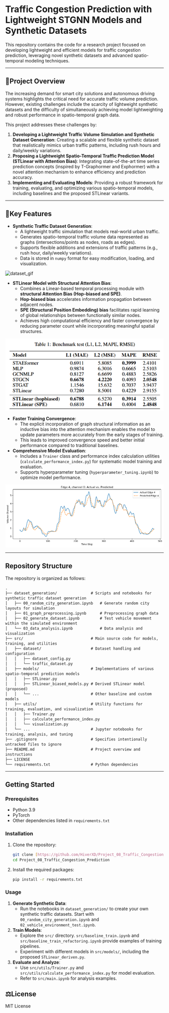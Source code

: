 # Traffic Congestion Prediction with Lightweight STGNN Models and Synthetic Datasets

This repository contains the code for a research project focused on developing lightweight and efficient models for traffic congestion prediction, leveraging novel synthetic datasets and advanced spatio-temporal modeling techniques.

---

## 🎯Project Overview

The increasing demand for smart city solutions and autonomous driving systems highlights the critical need for accurate traffic volume prediction. However, existing challenges include the scarcity of lightweight synthetic datasets and the difficulty of simultaneously achieving model lightweighting and robust performance in spatio-temporal graph data.

This project addresses these challenges by:
1.  **Developing a Lightweight Traffic Volume Simulation and Synthetic Dataset Generation**: Creating a scalable and flexible synthetic dataset that realistically mimics urban traffic patterns, including rush hours and daily/weekly variations.
2.  **Proposing a Lightweight Spatio-Temporal Traffic Prediction Model (STLinear with Attention Bias)**: Integrating state-of-the-art time series prediction concepts (inspired by T-Graphormer and Exphormer) with a novel attention mechanism to enhance efficiency and prediction accuracy.
3.  **Implementing and Evaluating Models**: Providing a robust framework for training, evaluating, and optimizing various spatio-temporal models, including baselines and the proposed STLinear variants.

---

## 🏅Key Features

* **Synthetic Traffic Dataset Generation**:
    * A lightweight traffic simulation that models real-world urban traffic.
    * Generates spatio-temporal traffic volume data represented as graphs (intersections/points as nodes, roads as edges).
    * Supports flexible additions and extensions of traffic patterns (e.g., rush hour, daily/weekly variations).
    * Data is stored in `numpy` format for easy modification, loading, and visualization.

![dataset_gif](/Project_08_Traffic_Congestion_Prediction/figures/dataset.gif)

* **STLinear Model with Structural Attention Bias**:
    * Combines a Linear-based temporal processing module with **structural Attention Bias (Hop-biased and SPE)**.
    * **Hop-biased bias** accelerates information propagation between adjacent nodes.
    * **SPE (Structural Position Embedding) bias** facilitates rapid learning of global relationships between functionally similar nodes.
    * Achieves high computational efficiency and faster convergence by reducing parameter count while incorporating meaningful spatial structures.

![benchmark_test](/Project_08_Traffic_Congestion_Prediction/figures/benchmark_test.png)

* **Faster Training Convergence**:
    * The explicit incorporation of graph structural information as an inductive bias into the attention mechanism enables the model to update parameters more accurately from the early stages of training.
    * This leads to improved convergence speed and better initial performance compared to traditional baselines.
* **Comprehensive Model Evaluation**:
    * Includes a `Trainer` class and performance index calculation utilities (`calculate_performance_index.py`) for systematic model training and evaluation.
    * Supports hyperparameter tuning (`hyperparameter_tuning.ipynb`) to optimize model performance.

![edge_prediction](/Project_08_Traffic_Congestion_Prediction/figures/edge_04_prediction.png)

---

## Repository Structure

The repository is organized as follows:

```
.
├── dataset_generation/               # Scripts and notebooks for synthetic traffic dataset generation
│   ├── 00_random_city_generation.ipynb   # Generate random city layouts for simulation
│   ├── 01_graph_preprocessing.ipynb      # Preprocessing graph data
│   ├── 02_generate_dataset.ipynb         # Test vehicle movement within the simulated environment
│   └── 03_data_analysis.ipynb            # Data analysis and visualization
├── src/                              # Main source code for models, training, and utilities
│   ├── dataset/                      # Dataset handling and configuration
│   │   ├── dataset_config.py
│   │   └── traffic_dataset.py
│   ├── models/                       # Implementations of various spatio-temporal prediction models
│   │   ├── STLinear.py
│   │   ├── STLinear_biased_models.py # Derived STLinear model (proposed)
│   │   └── ...                       # Other baseline and custom models
│   ├── utils/                        # Utility functions for training, evaluation, and visualization
│   │   ├── Trainer.py
│   │   ├── calculate_performance_index.py
│   │   └── visualization.py
│   └── ...                           # Jupyter notebooks for training, analysis, and tuning
├── .gitignore                        # Specifies intentionally untracked files to ignore
├── README.md                         # Project overview and instructions
├── LICENSE
└── requirements.txt                  # Python dependencies
```

---

## Getting Started

### Prerequisites

* Python 3.9
* PyTorch
* Other dependencies listed in `requirements.txt`


### Installation

1.  Clone the repository:
    ```bash
    git clone [https://github.com/HiverXD/Project_08_Traffic_Congestion_Prediction.git](https://github.com/HiverXD/Project_08_Traffic_Congestion_Prediction.git)
    cd Project_08_Traffic_Congestion_Prediction
    ```
2.  Install the required packages:
    ```bash
    pip install -r requirements.txt
    ```

### Usage

1.  **Generate Synthetic Data**:
    * Run the notebooks in `dataset_generation/` to create your own synthetic traffic datasets. Start with `00_random_city_generation.ipynb` and `02_vehicle_environment_test.ipynb`.
2.  **Train Models**:
    * Explore the `src/` directory. `src/baseline_train.ipynb` and `src/baseline_train_refactoring.ipynb` provide examples of training pipelines.
    * Experiment with different models in `src/models/`, including the proposed `STLinear_deriven.py`.
3.  **Evaluate and Analyze**:
    * Use `src/utils/Trainer.py` and `src/utils/calculate_performance_index.py` for model evaluation.
    * Refer to `src/main.ipynb` for analysis examples.

## ⚖️License

MIT License